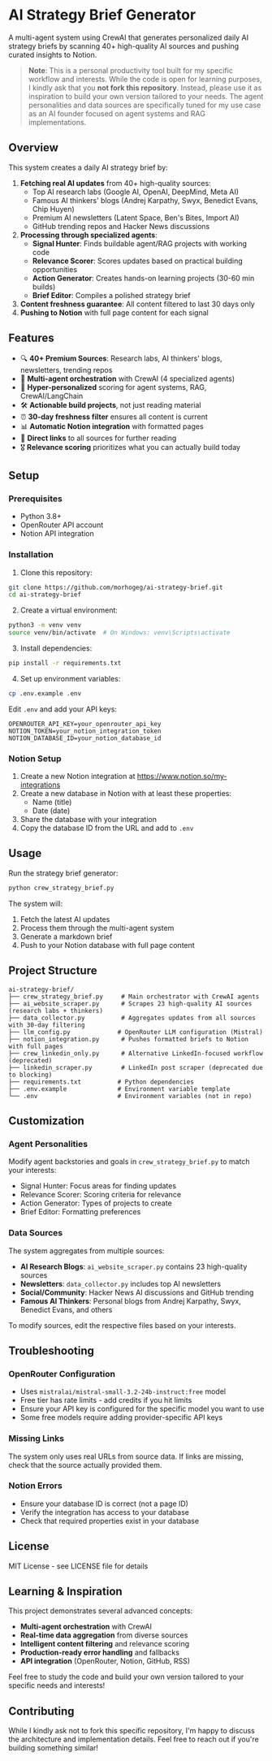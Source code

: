 # AI Strategy Brief Generator

A multi-agent system using CrewAI that generates personalized daily AI strategy briefs by scanning 40+ high-quality AI sources and pushing curated insights to Notion.

> **Note**: This is a personal productivity tool built for my specific workflow and interests. While the code is open for learning purposes, I kindly ask that you **not fork this repository**. Instead, please use it as inspiration to build your own version tailored to your needs. The agent personalities and data sources are specifically tuned for my use case as an AI founder focused on agent systems and RAG implementations.

## Overview

This system creates a daily AI strategy brief by:
1. **Fetching real AI updates** from 40+ high-quality sources:
   - Top AI research labs (Google AI, OpenAI, DeepMind, Meta AI)
   - Famous AI thinkers' blogs (Andrej Karpathy, Swyx, Benedict Evans, Chip Huyen)
   - Premium AI newsletters (Latent Space, Ben's Bites, Import AI)
   - GitHub trending repos and Hacker News discussions
2. **Processing through specialized agents**:
   - **Signal Hunter**: Finds buildable agent/RAG projects with working code
   - **Relevance Scorer**: Scores updates based on practical building opportunities
   - **Action Generator**: Creates hands-on learning projects (30-60 min builds)
   - **Brief Editor**: Compiles a polished strategy brief
3. **Content freshness guarantee**: All content filtered to last 30 days only
4. **Pushing to Notion** with full page content for each signal

## Features

- 🔍 **40+ Premium Sources**: Research labs, AI thinkers' blogs, newsletters, trending repos
- 🤖 **Multi-agent orchestration** with CrewAI (4 specialized agents)
- 🎯 **Hyper-personalized** scoring for agent systems, RAG, CrewAI/LangChain
- 🛠️ **Actionable build projects**, not just reading material
- ⏰ **30-day freshness filter** ensures all content is current
- 📊 **Automatic Notion integration** with formatted pages
- 🔗 **Direct links** to all sources for further reading
- 🎖️ **Relevance scoring** prioritizes what you can actually build today

## Setup

### Prerequisites

- Python 3.8+
- OpenRouter API account
- Notion API integration

### Installation

1. Clone this repository:
```bash
git clone https://github.com/morhogeg/ai-strategy-brief.git
cd ai-strategy-brief
```

2. Create a virtual environment:
```bash
python3 -m venv venv
source venv/bin/activate  # On Windows: venv\Scripts\activate
```

3. Install dependencies:
```bash
pip install -r requirements.txt
```

4. Set up environment variables:
```bash
cp .env.example .env
```

Edit `.env` and add your API keys:
```
OPENROUTER_API_KEY=your_openrouter_api_key
NOTION_TOKEN=your_notion_integration_token
NOTION_DATABASE_ID=your_notion_database_id
```

### Notion Setup

1. Create a new Notion integration at https://www.notion.so/my-integrations
2. Create a new database in Notion with at least these properties:
   - Name (title)
   - Date (date)
3. Share the database with your integration
4. Copy the database ID from the URL and add to `.env`

## Usage

Run the strategy brief generator:
```bash
python crew_strategy_brief.py
```

The system will:
1. Fetch the latest AI updates
2. Process them through the multi-agent system
3. Generate a markdown brief
4. Push to your Notion database with full page content

## Project Structure

```
ai-strategy-brief/
├── crew_strategy_brief.py     # Main orchestrator with CrewAI agents
├── ai_website_scraper.py      # Scrapes 23 high-quality AI sources (research labs + thinkers)
├── data_collector.py          # Aggregates updates from all sources with 30-day filtering
├── llm_config.py             # OpenRouter LLM configuration (Mistral)
├── notion_integration.py      # Pushes formatted briefs to Notion with full pages
├── crew_linkedin_only.py      # Alternative LinkedIn-focused workflow (deprecated)
├── linkedin_scraper.py        # LinkedIn post scraper (deprecated due to blocking)
├── requirements.txt          # Python dependencies
├── .env.example              # Environment variable template
└── .env                      # Environment variables (not in repo)
```

## Customization

### Agent Personalities

Modify agent backstories and goals in `crew_strategy_brief.py` to match your interests:
- Signal Hunter: Focus areas for finding updates
- Relevance Scorer: Scoring criteria for relevance
- Action Generator: Types of projects to create
- Brief Editor: Formatting preferences

### Data Sources

The system aggregates from multiple sources:
- **AI Research Blogs**: `ai_website_scraper.py` contains 23 high-quality sources
- **Newsletters**: `data_collector.py` includes top AI newsletters  
- **Social/Community**: Hacker News AI discussions and GitHub trending
- **Famous AI Thinkers**: Personal blogs from Andrej Karpathy, Swyx, Benedict Evans, and others

To modify sources, edit the respective files based on your interests.

## Troubleshooting

### OpenRouter Configuration
- Uses `mistralai/mistral-small-3.2-24b-instruct:free` model
- Free tier has rate limits - add credits if you hit limits
- Ensure your API key is configured for the specific model you want to use
- Some free models require adding provider-specific API keys

### Missing Links
The system only uses real URLs from source data. If links are missing, check that the source actually provided them.

### Notion Errors
- Ensure your database ID is correct (not a page ID)
- Verify the integration has access to your database
- Check that required properties exist in your database

## License

MIT License - see LICENSE file for details

## Learning & Inspiration

This project demonstrates several advanced concepts:
- **Multi-agent orchestration** with CrewAI
- **Real-time data aggregation** from diverse sources
- **Intelligent content filtering** and relevance scoring
- **Production-ready error handling** and fallbacks
- **API integration** (OpenRouter, Notion, GitHub, RSS)

Feel free to study the code and build your own version tailored to your specific needs and interests!

## Contributing

While I kindly ask not to fork this specific repository, I'm happy to discuss the architecture and implementation details. Feel free to reach out if you're building something similar!